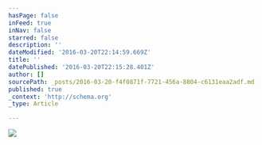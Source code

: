```yaml
---
hasPage: false
inFeed: true
inNav: false
starred: false
description: ''
dateModified: '2016-03-20T22:14:59.669Z'
title: ''
datePublished: '2016-03-20T22:15:28.401Z'
author: []
sourcePath: _posts/2016-03-20-f4f0871f-7721-456a-8804-c6131eaa2adf.md
published: true
_context: 'http://schema.org'
_type: Article

---
```

![](https://the-grid-user-content.s3-us-west-2.amazonaws.com/a28a0564-9295-4956-9fdc-a2f9c0aaf329.jpg)